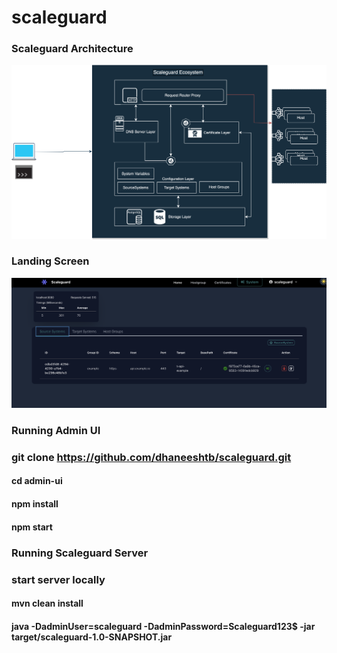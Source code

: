 # scaleguard

### Scaleguard Architecture

![Alt](scaleguard.svg)

### Landing Screen

![Alt](screen1.png)

### Running Admin UI
### git clone https://github.com/dhaneeshtb/scaleguard.git
#### cd admin-ui
#### npm install
#### npm start

### Running Scaleguard Server
### start server locally
#### mvn clean install
#### java -DadminUser=scaleguard -DadminPassword=Scaleguard123$ -jar target/scaleguard-1.0-SNAPSHOT.jar



